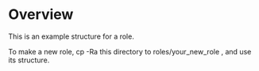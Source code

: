 # Overview

This is an example structure for a role.

To make a new role, cp -Ra this directory to roles/your_new_role , and use its structure.